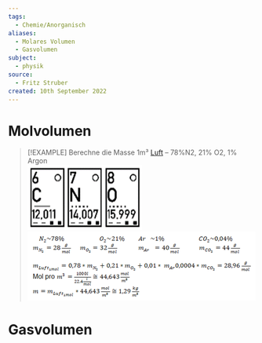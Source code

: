 ```yaml
---
tags:
  - Chemie/Anorganisch
aliases:
  - Molares Volumen
  - Gasvolumen
subject:
  - physik
source:
  - Fritz Struber
created: 10th September 2022
---
```


# Molvolumen

> [!EXAMPLE] Berechne die Masse 1m³ [Luft](../Physikw/Lufthülle%20der%20Erde.md) – 78%N2, 21% O2, 1% Argon  
> ![CNO](../Physikw/assets/CNO.png)  
> ![MolLuftGLS](../Physikw/assets/MolLuftGLS.png)

# Gasvolumen